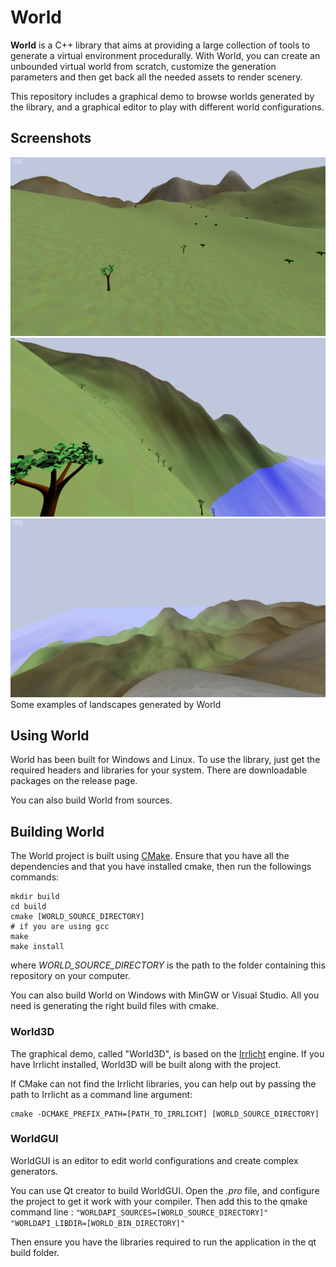 ﻿# World

**World** is a C++ library that aims at providing a large collection of tools to generate
a virtual environment procedurally. With World, you can create an unbounded virtual
world from scratch, customize the generation parameters and then get back all the
needed assets to render scenery.

This repository includes a graphical demo to browse worlds generated by the library,
and a graphical editor to play with different world configurations.

## Screenshots

![Landscape generated by World](gallery/landscape05.png)
![Landscape generated by World](gallery/landscape09.png)
![Landscape generated by World](gallery/landscape11.png)
Some examples of landscapes generated by World

## Using World

World has been built for Windows and Linux. To use the library, just get the required
headers and libraries for your system. There are downloadable packages on the release
page.

You can also build World from sources.

## Building World

The World project is built using [CMake](https://cmake.org/install/).
Ensure that you have all the dependencies and that you have installed cmake, then run
the followings commands:

```
mkdir build
cd build
cmake [WORLD_SOURCE_DIRECTORY]
# if you are using gcc
make
make install
```

where *WORLD_SOURCE_DIRECTORY* is the path to the folder containing this repository on
your computer.

You can also build World on Windows with MinGW or Visual Studio. All you need is
generating the right build files with cmake.

### World3D

The graphical demo, called "World3D", is based on the [Irrlicht](http://irrlicht.sourceforge.net/)
engine. If you have Irrlicht installed, World3D will be built along with the project.

If CMake can not find the Irrlicht libraries, you can help out by passing the path to 
Irrlicht as a command line argument: 
```
cmake -DCMAKE_PREFIX_PATH=[PATH_TO_IRRLICHT] [WORLD_SOURCE_DIRECTORY]
```

### WorldGUI

WorldGUI is an editor to edit world configurations and create complex generators.

You can use Qt creator to build WorldGUI. Open the *.pro* file, and configure the project to
get it work with your compiler. Then add this to the qmake command line : 
`"WORLDAPI_SOURCES=[WORLD_SOURCE_DIRECTORY]" "WORLDAPI_LIBDIR=[WORLD_BIN_DIRECTORY]"`

Then ensure you have the libraries required to run the application in the qt build folder.
